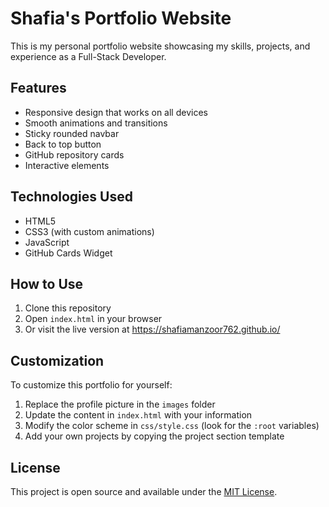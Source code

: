# Shafia's Portfolio Website

This is my personal portfolio website showcasing my skills, projects, and experience as a Full-Stack Developer.

## Features

- Responsive design that works on all devices
- Smooth animations and transitions
- Sticky rounded navbar
- Back to top button
- GitHub repository cards
- Interactive elements

## Technologies Used

- HTML5
- CSS3 (with custom animations)
- JavaScript
- GitHub Cards Widget

## How to Use

1. Clone this repository
2. Open `index.html` in your browser
3. Or visit the live version at https://shafiamanzoor762.github.io/

## Customization

To customize this portfolio for yourself:

1. Replace the profile picture in the `images` folder
2. Update the content in `index.html` with your information
3. Modify the color scheme in `css/style.css` (look for the `:root` variables)
4. Add your own projects by copying the project section template

## License

This project is open source and available under the [MIT License](LICENSE).

